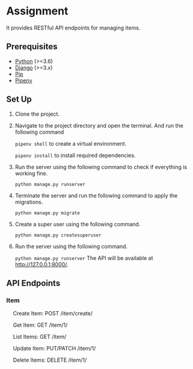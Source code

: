 # Assignment

It provides RESTful API endpoints for managing items.

## Prerequisites

- [Python](https://www.python.org/downloads/) (>=3.6)
- [Django](https://www.djangoproject.com/download/) (>=3.x)
- [Pip](https://pip.pypa.io/en/stable/installation/)
- [Pipenv](https://pypi.org/project/pipenv/)


## Set Up

1. Clone the project.
2. Navigate to the project directory and open the terminal. And run the following command

   `pipenv shell` to create a virtual environment.

   `pipenv install` to install required dependencies.
3. Run the server using the following command to check if everything is working fine.

   `python manage.py runserver`
4. Terminate the server and run the following command to apply the migrations.

    `python manage.py migrate`
5. Create a super user using the following command.

    `python manage.py createsuperuser`
6. Run the server using the following command.

    `python manage.py runserver` The API will be available at http://127.0.0.1:8000/.


## API Endpoints

### Item
&emsp; Create Item: POST /item/create/

&emsp; Get Item: GET /item/1/

&emsp; List Items: GET /item/

&emsp; Update Item: PUT/PATCH /item/1/

&emsp; Delete Items: DELETE /item/1/
